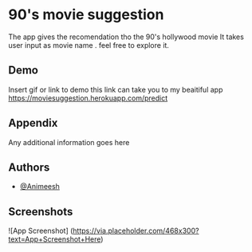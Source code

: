 
# 90's movie suggestion

The app gives the recomendation tho the 90's hollywood movie 
It takes user input as movie name .
feel free to explore it.


## Demo

Insert gif or link to demo
this link can take you to my beaitiful app 
https://moviesuggestion.herokuapp.com/predict

  
## Appendix

Any additional information goes here

  
## Authors

- [@Animeesh](https://www.github.com/animeshnayak)

  
## Screenshots

![App Screenshot]
(https://via.placeholder.com/468x300?text=App+Screenshot+Here)

  
